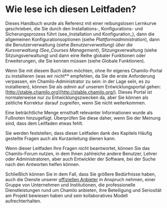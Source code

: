 
# Wie lese ich diesen Leitfaden?

Dieses Handbuch wurde als Referenz mit einer reibungslosen Lernkurve geschrieben, die Sie durch den Installations-, Konfigurations- und Sicherungsprozess führt \(see_Installation und Konfiguration_\), dann die allgemeinen Konfigurationsoptionen \(siehe _Plattformadministration_\), dann die Benutzerverwaltung \(siehe _Benutzerverwaltung\) über die Kursverwaltung \(See_Courses Management_\), Sitzungsverwaltung \(siehe Sitzungsverwaltung\) und dann eine Reihe globaler Funktionen oder Erweiterungen, die Sie kennen müssen \(siehe Globale Funktionen\).

Wenn Sie mit diesem Buch üben möchten, ohne Ihr eigenes Chamilo-Portal zu installieren \(was wir nicht** empfehlen, da Sie die erste Anforderung verpassen, ein Chamilo-Administrator zu sein: in der Lage sein, es zu installieren\), können Sie als _admin_ auf unserem Entwicklungsportal gehen: [http://stable.chamilo.org](http://stable.chamilo.org/). Dieses Portal ist normalerweise nur zu Entwicklungszwecken da, aber Sie können als zeitliche Korrektur darauf zugreifen, wenn Sie nicht weiterkommen.

Eine beträchtliche Menge ernsthaft relevanter Informationen wurde als Fußnoten hinzugefügt. Überprüfen Sie diese daher, wenn Sie der Meinung sind, dass dem Leitfaden etwas fehlt.

Sie werden feststellen, dass dieser Leitfaden dank des Kapitels Häufig gestellte Fragen auch als Kurzanleitung dienen kann.

Wenn dieser Leitfaden Ihre Fragen nicht beantwortet, können Sie das Chamilo-Forum nutzen, in dem Ihnen zahlreiche andere Benutzer, Lehrer oder Administratoren, aber auch Entwickler der Software, bei der Suche nach den Antworten helfen können.

Schließlich können Sie in dem Fall, dass Sie größere Bedürfnisse haben, auch die Dienste unserer [offiziellen Anbieter](https://chamilo.org/providers) in Anspruch nehmen, einer Gruppe von Unternehmen und Institutionen, die professionelle Dienstleistungen rund um Chamilo anbieten, ihre Beteiligung und Seriosität am Projekt bewiesen haben und sein kollaboratives Modell aufrechterhalten.